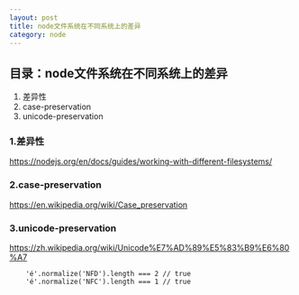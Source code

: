 ```yaml
---
layout: post
title: node文件系统在不同系统上的差异
category: node
---
```


## 目录：node文件系统在不同系统上的差异
1. 差异性
2. case-preservation
3. unicode-preservation

### 1.差异性

<https://nodejs.org/en/docs/guides/working-with-different-filesystems/>

<!-- more -->

### 2.case-preservation

<https://en.wikipedia.org/wiki/Case_preservation>

### 3.unicode-preservation

<https://zh.wikipedia.org/wiki/Unicode%E7%AD%89%E5%83%B9%E6%80%A7>


        'é'.normalize('NFD').length === 2 // true
        'é'.normalize('NFC').length === 1 // true
